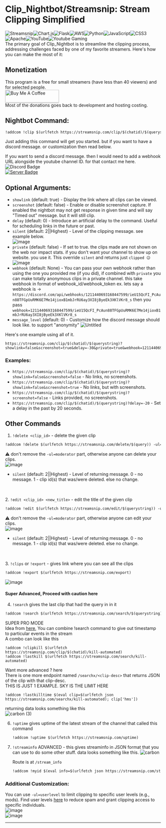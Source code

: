 # Clip_Nightbot/Streamsnip: Stream Clipping Simplified
![Streamsnip](https://cronitor.io/badges/l4zGl5/production/rOa5oshJWmlCgt3t1OQ4Yh5xXGc.svg)![Chart.js](https://img.shields.io/badge/chart.js-F5788D.svg?style=Flat&logo=chart.js&logoColor=white)![Flask](https://img.shields.io/badge/flask-%23000.svg?style=Flat&logo=flask&logoColor=white)![AWS](https://img.shields.io/badge/AWS-%23FF9900.svg?style=Flat&logo=amazon-aws&logoColor=white)![Python](https://img.shields.io/badge/python-3670A0?style=Flat&logo=python&logoColor=ffdd54)![JavaScript](https://img.shields.io/badge/javascript-%23323330.svg?style=Flat&logo=javascript&logoColor=%23F7DF1E)![CSS3](https://img.shields.io/badge/css3-%231572B6.svg?style=Flat&logo=css3&logoColor=white)![Apache](https://img.shields.io/badge/apache-%23D42029.svg?style=Flat&logo=apache&logoColor=white)![YouTube](https://img.shields.io/badge/YouTube-%23FF0000.svg?style=Flat&logo=YouTube&logoColor=white)![Youtube Gaming](https://img.shields.io/badge/Youtube%20Gaming-FF0000?style=Flat&logo=Youtubegaming&logoColor=white)</br>
The primary goal of Clip_Nightbot is to streamline the clipping process, addressing challenges faced by one of my favorite streamers. Here's how you can make the most of it:
## Monetization
This program is a free for small streamers (have less than 40 viewers) and for selected people. </br>
<a href="https://surajbhari.stck.me" target="_blank"><img src="https://www.buymeacoffee.com/assets/img/custom_images/orange_img.png" alt="Buy Me A Coffee" style="height: 41px !important;width: 174px !important;box-shadow: 0px 3px 2px 0px rgba(190, 190, 190, 0.5) !important;-webkit-box-shadow: 0px 3px 2px 0px rgba(190, 190, 190, 0.5) !important;" ></a> </br>
Most of the donations goes back to development and hosting costing. 
## Nightbot Command:

```markdown
!addcom !clip $(urlfetch https://streamsnip.com/clip/$(chatid)/$(querystring))
```
Just adding this command will get you started. but if you want to have a discord message. or customization then read below.

If you want to send a discord message. then I would need to add a webhook URL alongside the youtube channel ID. for that contact me here.<br>
![Discord Badge](https://dcbadge.vercel.app/api/shield/408994955147870208) </br>
[![Server Badge](https://dcbadge.vercel.app/api/server/2XVBWK99Vy)](https://discord.gg/2XVBWK99Vy)


## Optional Arguments:

- `showlink` (default: true) - Display the link where all clips can be viewed.
- `screenshot` (default: false) - Enable or disable screenshot capture. If enabled the nightbot may not get response in given time and will say "Timed out" message. but it will still clip.
- `delay` (default: 0) - Introduce an artificial delay to the command. Useful for scheduling links in the future or past.
- `silent` (default: 2||Highest) - Level of the clipping message. see example below. </br> 
  ![image](https://github.com/SurajBhari/clip_nightbot/assets/45149585/f4e0bffa-1759-491a-ada9-c1ca4a55240b)
- `private` (default: false) - If set to true. the clips made are not shown on the web nor impact stats. if you don't want your channel to show up on website. you use it. This override `silent` and returns just ​​`clipped 😉` </br>
  ![image](https://github.com/SurajBhari/clip_nightbot/assets/45149585/42c6744e-f3d1-4335-822c-3c3713ac4ab4)
- `webhook` (default: None) - You can pass your own webhook rather than using the one you provided me (if you did), if combined with `private` you can make totally anonymous clips in a private channel.
  this take webhook in format of webhook_id/webhook_token
  ex. lets say a webhook is -> `https://discord.com/api/webhooks/1211440693168447599/ieU15QcFI_PcAun88TFGpUuRMK6E7Me14jioxB1mbJrRU6ay3XI8jByeEk3XKlVKr8_s` then you pass `webhook=1211440693168447599/ieU15QcFI_PcAun88TFGpUuRMK6E7Me14jioxB1mbJrRU6ay3XI8jByeEk3XKlVKr8_s`
- `message_level` (default: 0) - Customize how the discord message should look like. to support "anonymity"
  ![Untitled](https://github.com/SurajBhari/clip_nightbot/assets/45149585/614c15d8-d3d1-4765-ad7f-ee0a48965730)

Here's one example using all of it.
```
https://streamsnip.com/clip/$(chatid)/$(querystring)?showlink=false&screenshot=true&delay=-30&private=true&webhook=1211440693168447599/ieU15QcFI_PcAun88TFGpUuRMK6E7Me14jioxB1mbJrRU6ay3XI8jByeEk3XKlVKr8_s&message_level=3
```

### Examples:

- `https://streamsnip.com/clip/$(chatid)/$(querystring)?showlink=false&screenshot=false` - No links, no screenshots.
- `https://streamsnip.com/clip/$(chatid)/$(querystring)?showlink=false&screenshot=true` - No links, but with screenshots.
- `https://streamsnip.com/clip/$(chatid)/$(querystring)?screenshot=false` - Links provided, no screenshots.
- `https://streamsnip.com/clip/$(chatid)/$(querystring)?delay=-20` - Set a delay in the past by 20 seconds.

## Other Commands
1. `!delete <clip_id>` - delete the given clip
```markdown
!addcom !delete $(urlfetch https://streamsnip.com/delete/$(query)) -ul=moderator
```
⚠️ don't remove the `-ul=moderator` part, otherwise anyone can delete your clips. </br>
![image](https://github.com/SurajBhari/clip_nightbot/assets/45149585/35d174c8-5f3f-4bb8-a6f7-15fc59ee0c43) </br>
  - `silent` (default: 2||Highest) - Level of returning message. 0 - no message. 1 - clip id(s) that was/were deleted. else no change.

</br></br>
2. `!edit <clip_id> <new_title>` - edit the title of the given clip
```markdown
!addcom !edit $(urlfetch https://streamsnip.com/edit/$(querystring)) -ul=moderator
```
⚠️ don't remove the `-ul=moderator` part, otherwise anyone can edit your clips. </br>
![image](https://github.com/SurajBhari/clip_nightbot/assets/45149585/f76e4bc6-dc20-4fa1-b58a-e237b4f7ba8f) </br>
  - `silent` (default: 2||Highest) - Level of returning message. 0 - no message. 1 - clip id(s) that was/were deleted. else no change.

</br></br>
3. `!clips` or `!export` - gives link where you can see all the clips 
```markdown
!addcom !export $(urlfetch https://streamsnip.com/export)
```
![image](https://github.com/SurajBhari/clip_nightbot/assets/45149585/7d72988e-0ab0-46a1-b7cb-0183e542eb2d) </br>


#### Super Advanced, Proceed with caution here
4. `!search` gives the last clip that had the query in in it
 ```markdown
 !addcom !search $(urlfetch https://streamsnip.com/search/$(querystring))
```

SUPER PRO MODE </br>
Idea from [here](https://community.nightdev.com/t/clip-command-then-have-lastclip-automatically-update/35360), You can combine !search command to give out timestamp to particular events in the stream </br>
A combo can look like this 
```
!addcom !clipkill $(urlfetch https://streamsnip.com/clip/$(chatid)/kill-automated)
!addcom !lastkill $(urlfetch https://streamsnip.com/search/kill-automated)
```
Want more advanced ? here </br>
There is one more endpoint named `/searchx/<clip-desc>` that returns JSON of the clip with that clip-desc.</br>
THIS IS JUST 1 EXAMPLE. SKY IS THE LIMIT HERE
```
!addcom !lastkilltime $(eval clip=$(urlfetch json https://streamsnip.com/searchx/kill-automated); clip['hms'])
```
returning data looks something like this </br>
![carbon (3)](https://github.com/SurajBhari/clip_nightbot/assets/45149585/f7709890-6959-4a25-8a6d-292c9d20e10b)


6. `!uptime` gives uptime of the latest stream of the channel that called this command
   ```markdown
   !addcom !uptime $(urlfetch https://streamsnip.com/uptime)
   ```

7. `!streaminfo` ADVANCED - this gives streaminfo in JSON format that you can use to do some other stuff.
   data looks something like this.
   ![carbon](https://github.com/SurajBhari/clip_nightbot/assets/45149585/811ec86a-9d69-4cc3-bde5-2d2cc66bd5ac)
   
   Route is at `/stream_info`
   ```markdown
   !addcom !myid $(eval info=$(urlfetch json https://streamsnip.com/stream_info); info['author_id'])
   ```



### Additional Customization:

You can use `-ul=userlevel` to limit clipping to specific user levels (e.g., mods). Find user levels [here](https://docs.nightbot.tv/commands/commands#advanced-usage) to reduce spam and grant clipping access to specific individuals.  </br>
![image](https://github.com/SurajBhari/clip_nightbot/assets/45149585/47c433a9-fe83-42e2-996c-6ada0f0a73b1)  </br> 
![image](https://github.com/SurajBhari/clip_nightbot/assets/45149585/e86288bf-ff37-4a88-a45b-e891d5b5f8e0)  </br>

---
